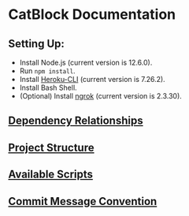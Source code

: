 # CatBlock Documentation

## Setting Up:
* Install Node.js (current version is 12.6.0).
* Run `npm install`.
* Install [Heroku-CLI](https://devcenter.heroku.com/articles/heroku-cli) (current version is 7.26.2).
* Install Bash Shell.
* (Optional) Install [ngrok](https://ngrok.com/download) (current version is 2.3.30).

## [Dependency Relationships](docs/dependency-relationships.md)

## [Project Structure](docs/project-structure.md)

## [Available Scripts](docs/available-scripts.md)

## [Commit Message Convention](docs/commit-message-convention.md)
